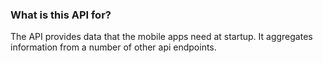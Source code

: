 ### What is this API for?
The API provides data that the mobile apps need at startup. It aggregates information from
a number of other api endpoints.
